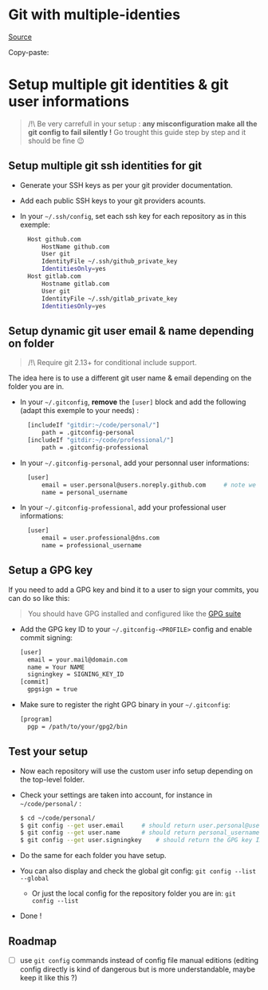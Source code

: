 # Git with multiple-identies

[Source](https://gist.github.com/bgauduch/06a8c4ec2fec8fef6354afe94358c89e)

Copy-paste:

# Setup multiple git identities & git user informations
> /!\ Be very carrefull in your setup : **any misconfiguration make all the git config to fail silently !**
Go trought this guide step by step and it should be fine :wink:

## Setup multiple git ssh identities for git
* Generate your SSH keys as per your git provider documentation.
* Add each public SSH keys to your git providers acounts.
* In your `~/.ssh/config`, set each ssh key for each repository as in this exemple:

  ``` bash
	Host github.com
		HostName github.com
		User git
		IdentityFile ~/.ssh/github_private_key
		IdentitiesOnly=yes
	Host gitlab.com
		Hostname gitlab.com
		User git
		IdentityFile ~/.ssh/gitlab_private_key
		IdentitiesOnly=yes
  ```

## Setup dynamic git user email & name depending on folder

> /!\ Require git 2.13+ for conditional include support.

The idea here is to use a different git user name & email depending on the folder you are in.

* In your `~/.gitconfig`, **remove** the `[user]` block and add the following (adapt this exemple to your needs) :

  ``` bash
	[includeIf "gitdir:~/code/personal/"]
		path = .gitconfig-personal
	[includeIf "gitdir:~/code/professional/"]
		path = .gitconfig-professional
  ```
* In your `~/.gitconfig-personal`, add your personnal user informations:

  ``` bash
	[user]
		email = user.personal@users.noreply.github.com     # note we use the noreply github mail
		name = personal_username
  ```
* In your `~/.gitconfig-professional`, add your professional user informations:

  ``` bash
	[user]
		email = user.professional@dns.com
		name = professional_username
  ```
  
## Setup a GPG key
If you need to add a GPG key and bind it to a user to sign your commits, you can do so like this:

> You should have GPG installed and configured like the [GPG suite](https://gpgtools.org/)

* Add the GPG key ID to your `~/.gitconfig-<PROFILE>` config and enable commit signing:
  ```bash
  [user]
    email = your.mail@domain.com
    name = Your NAME
    signingkey = SIGNING_KEY_ID
  [commit]
    gpgsign = true
  ```

* Make sure to register the right GPG binary in your `~/.gitconfig`:
  ```bash
  [program]
    pgp = /path/to/your/gpg2/bin
  ```

## Test your setup
* Now each repository will use the custom user info setup depending on the top-level folder.
* Check your settings are taken into account, for instance in `~/code/personal/` :

  ``` bash
  $ cd ~/code/personal/
  $ git config --get user.email    	# should return user.personal@users.noreply.github.com as per the exemple
  $ git config --get user.name     	# should return personal_username as per the exemple
  $ git config --get user.signingkey	# should return the GPG key ID as configured for the user
  ```
* Do the same for each folder you have setup.
* You can also display and check the global git config: `git config --list --global`
  * Or just the local config for the repository folder you are in: `git config --list`
* Done !

## Roadmap
* [ ] use `git config` commands instead of config file manual editions (editing config directly is kind of dangerous but is more understandable, maybe keep it like this ?)